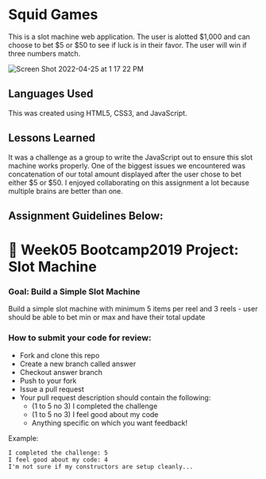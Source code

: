 # Squid Games 

This is a slot machine web application. The user is alotted $1,000 and can choose to bet $5 or $50 to see if luck is in their favor. The user will win if three numbers match. 


![Screen Shot 2022-04-25 at 1 17 22 PM](https://user-images.githubusercontent.com/102008028/165140205-b5a73f51-fea4-4027-9717-3a9d40bf08ef.png)

## Languages Used 

This was created using HTML5, CSS3, and JavaScript. 

## Lessons Learned 

It was a challenge as a group to write the JavaScript out to ensure this slot machine works properly. One of the biggest issues we encountered was concatenation of our total amount displayed after the user chose to bet either $5 or $50. I enjoyed collaborating on this assignment a lot because multiple brains are better than one.

## Assignment Guidelines Below: 

# 🎰 Week05 Bootcamp2019 Project: Slot Machine

### Goal: Build a Simple Slot Machine

Build a simple slot machine with minimum 5 items per reel and 3 reels - user should be able to bet min or max and have their total update

### How to submit your code for review:

- Fork and clone this repo
- Create a new branch called answer
- Checkout answer branch
- Push to your fork
- Issue a pull request
- Your pull request description should contain the following:
  - (1 to 5 no 3) I completed the challenge
  - (1 to 5 no 3) I feel good about my code
  - Anything specific on which you want feedback!

Example:
```
I completed the challenge: 5
I feel good about my code: 4
I'm not sure if my constructors are setup cleanly...
```
